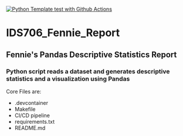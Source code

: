 [![Python Template test with Github Actions](https://github.com/zfennie/ids706_Fennie_miniproject2/actions/workflows/CI_CD.yml/badge.svg)](https://github.com/zfennie/ids706_Fennie_miniproject2/actions/workflows/CI_CD.yml)



# IDS706_Fennie_Report
## Fennie's Pandas Descriptive Statistics Report
### Python script reads a dataset and generates descriptive statistics and a visualization using Pandas

Core Files are:
- .devcontainer
- Makefile
- CI/CD pipeline
- requirements.txt
- README.md
